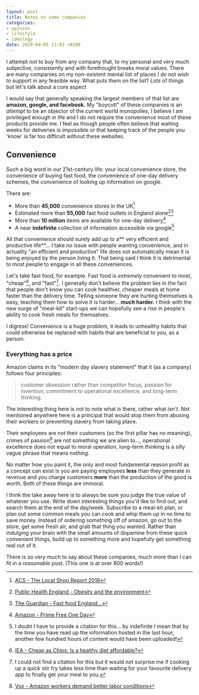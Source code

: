 ```yaml
---
layout: post
title: Notes on some companies
categories:
- opinion
- lifestyle
- ideology
date: 2020-04-05 11:03 +0100
---
```

I attempt not to buy from any company that, to my personal and very much subjective, consistently and with forethought breaks moral values. There are many companies on my non-existent mental list of places I do not wish to support in any feasible way. What puts them on the list? _Lots_ of things but let's talk about a core aspect

I would say that generally speaking the largest members of that list are **amazon, google, and facebook.** My "boycott" of these companies is an _attempt_ to be an objector of the current world monopolies, I believe I am privileged enough in life and I do not require the convenience most of these products provide me. I feel as though people often believe that waiting weeks for deliveries is impossible or that keeping track of the people you 'know' is far too difficult without these websites.

## Convenience

Such a big word in our 21st-century life: your local convenience store, the convenience of buying fast food, the convenience of one-day delivery schemes, the convenience of looking up information on google.

There are:

* More than **45,000** convenience stores in the UK[^1]
* Estimated more than **55,000** fast food outlets in England alone[^2][^3]
* More than **10 million** items are available for one-day delivery[^4]
* A near **indefinite** collection of information accessible via google[^5]

All that convenience should surely add up to a** very efficient and productive life**... I take no issue with people wanting convenience, and in actuality "an efficient and productive" life does not automatically mean it is being enjoyed by the person living it. That being said I think it is detrimental to most people to engage in all these conveniences.

Let's take fast food, for example. Fast food is _extremely_ convenient to most, "cheap"[^6], and "fast"[^7]. I generally don't believe the problem lies in the fact that people don't know you can cook healthier, cheaper meals at home faster than the delivery time. Telling someone they are hurting themselves is easy, teaching them how to solve it is harder... **much harder.** I think with the new surge of "meal-kit" start-ups we can hopefully see a rise in people's ability to cook fresh meals for themselves.

I digress! Convenience is a huge problem, it leads to unhealthy habits that could otherwise be replaced with habits that are beneficial to you, as a person.

### Everything has a price

Amazon claims in its "modern day slavery statement" that it (as a company) follows four principles: 

> customer obsession rather than competitor focus, passion for invention,  commitment to operational excellence, and long-term thinking.

The interesting thing here is not to note what _is_ there, rather what _isn't_. Not mentioned anywhere here is a principal that would stop them from abusing their workers or preventing slavery from taking place.

Their employees are not their customers (so the first pillar has no meaning), crimes of passion[^8] are not something we are alien to..., operational excellence does not equal to moral operation, long-term thinking is a silly vague phrase that means _nothing_.

No matter how you paint it, the only and most fundamental reason profit as a concept can exist is you are paying employees **less** than they generate in revenue and you charge customers **more** than the production of the good is worth. Both of these things are immoral.

I think the take away here is to always be sure you judge the true value of whatever you use. Write down interesting things you'd like to find out, and search them at the end of the day/week. Subscribe to a meal-kit plan, or plan out some common meals you can cook and whip them up in no time to save money. Instead of ordering something off of amazon, go out to the store, get some fresh air, and grab that thing you wanted. Rather than indulging your brain with the small amounts of dopamine from these quick convenient things, build up to something more and hopefully get something real out of it.

There is so very much to say about these companies, much more than I can fit in a _reasonable_ post. (This one is at over 800 words!)

[^1]: [ACS  - The Local Shop Report 2018](https://www.acs.org.uk/sites/default/files/local_shop_report_2018.pdf)
[^2]: [Public Health England - Obesity and the environment](https://assets.publishing.service.gov.uk/government/uploads/system/uploads/attachment_data/file/741555/Fast_Food_map.pdf)
[^3]: [The Guardian - Fast food England...](https://www.theguardian.com/inequality/ng-interactive/2017/jul/25/fast-food-england-how-many-takeaways-are-near-you)
[^4]: [Amazon - Prime Free One Day](https://blog.aboutamazon.com/amazon-prime/prime-free-one-day)
[^5]: I doubt I have to provide a citation for this... by indefinite I mean that by the time you have read up the information hosted in the last hour, another few  hundred hours of content would have been uploaded!
[^6]: [IEA - Cheap as Chips: Is a healthy diet affordable?](https://iea.org.uk/publications/cheap-as-chips-is-a-healthy-diet-affordable/)
[^7]: I could not find a citation for this but it would not surprise me if cooking up a quick stir fry takes less time than waiting for your favourite delivery app to finally get your meal to you.
[^8]:[Vox - Amazon workers demand better labor conditions](https://www.vox.com/the-goods/2019/11/27/20985691/amazon-workers-black-friday-2019)